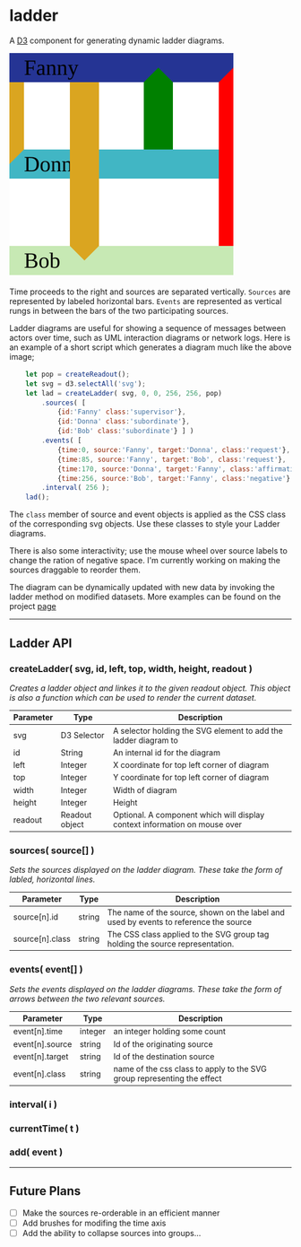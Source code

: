 # ladder

A [D3](https://d3js.org/) component for generating dynamic ladder diagrams. 

![Ladder diagram](ladder.svg)

Time proceeds to the right and sources are separated vertically. `Sources` are represented by labeled horizontal bars. `Events` are represented as vertical rungs in between the bars of the two participating sources.

Ladder diagrams are useful for showing a sequence of messages between actors over time, such as UML interaction diagrams or network logs. Here is an example of a short script which generates a diagram much like the above image;

``` Javascript
    let pop = createReadout();
    let svg = d3.selectAll('svg');
    let lad = createLadder( svg, 0, 0, 256, 256, pop)
        .sources( [
            {id:'Fanny' class:'supervisor'},
            {id:'Donna' class:'subordinate'},
            {id:'Bob' class:'subordinate'} ] )
        .events( [
            {time:0, source:'Fanny', target:'Donna', class:'request'},
            {time:85, source:'Fanny', target:'Bob', class:'request'},
            {time:170, source:'Donna', target:'Fanny', class:'affirmative'},
            {time:256, source:'Bob', target:'Fanny', class:'negative'} ] )
        .interval( 256 );
    lad();

```

The `class` member of source and event objects is applied as the CSS class of the corresponding svg objects. Use these classes to style your Ladder diagrams.

There is also some interactivity; use the mouse wheel over source labels to change the ration of negative space. I'm currently working on making the sources draggable to reorder them.

The diagram can be dynamically updated with new data by invoking the ladder method on modified datasets. More examples can be found on the project [page](https://caseyshields.github.io/ladder/)

---

## Ladder API


### createLadder( svg, id, left, top, width, height, readout )

*Creates a ladder object and linkes it to the given readout object. This object is also a function which can be used to render the current dataset.*

Parameter|Type|Description
---|---|---
svg|D3 Selector|A selector holding the SVG element to add the ladder diagram to
id|String|An internal id for the diagram
left|Integer|X coordinate for top left corner of diagram
top|Integer|Y coordinate for top left corner of diagram
width|Integer|Width of diagram
height|Integer|Height
readout|Readout object| Optional. A component which will display context information on mouse over

### sources( source[] )

*Sets the sources displayed on the ladder diagram. These take the form of labled, horizontal lines.*

Parameter|Type|Description
-|-|-
source[n].id|string|The name of the source, shown on the label and used by events to reference the source
source[n].class|string|The CSS class applied to the SVG group tag holding the source representation.

### events( event[] )

*Sets the events displayed on the ladder diagrams. These take the form of arrows between the two relevant sources.*

Parameter|Type|Description
-|-|-
event[n].time|integer|an integer holding some count
event[n].source|string|Id of the originating source
event[n].target|string|Id of the destination source
event[n].class|string|name of the css class to apply to the SVG group representing the effect

### interval( i )

### currentTime( t )

### add( event )

---

## Future Plans

 - [ ] Make the sources re-orderable in an efficient manner
 - [ ] Add brushes for modifing the time axis
 - [ ] Add the ability to collapse sources into groups...